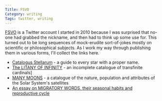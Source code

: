 ```yaml
---
Title: FSVO
Category: writing
Tags: twitter, writing
---
```

[FSVO](https://twitter.com/FSVO) is a Twitter account I started in 2010 because I was surprised that no-one had grabbed the nickname, and then had to think up some use for. This turned out to be long sequences of mock-erudite sort-of-jokes mostly on scientific or philosophical subjects.  As I work my way through publishing them in various forms, I'll collect the links here.

* [Catalogus Stellarum](http://stellarum.mikelynch.org) - a guide to every star with a proper name.
* [The LITANY OF INFINITY](https://twitter.com/FSVO/timelines/603509779571564544) - an incomplete catalogue of transfinite cardinals]
* [MANY MOONS](https://twitter.com/FSVO/timelines/608246320566927360) - a catalogue of the nature, population and attributes of the Solar System's satellites
* [An essay on MIGRATORY WORDS, their seasonal habits and reproductive cycle](https://twitter.com/FSVO/timelines/600165393718779905)
